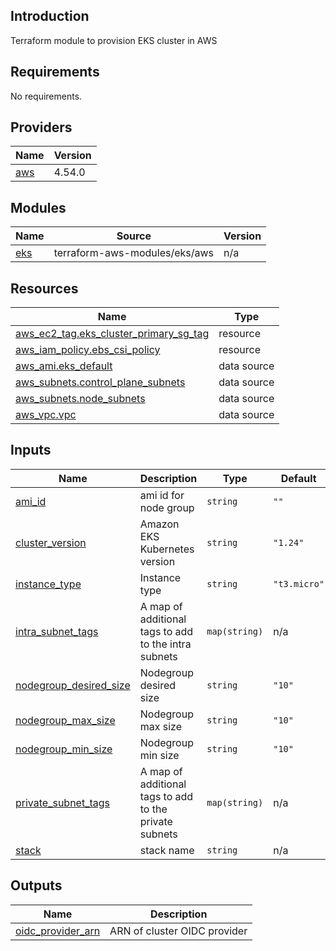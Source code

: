 ## Introduction
Terraform module to provision EKS cluster in AWS

<!-- BEGIN_TF_DOCS -->
## Requirements

No requirements.

## Providers

| Name | Version |
|------|---------|
| <a name="provider_aws"></a> [aws](#provider\_aws) | 4.54.0 |

## Modules

| Name | Source | Version |
|------|--------|---------|
| <a name="module_eks"></a> [eks](#module\_eks) | terraform-aws-modules/eks/aws | n/a |

## Resources

| Name | Type |
|------|------|
| [aws_ec2_tag.eks_cluster_primary_sg_tag](https://registry.terraform.io/providers/hashicorp/aws/latest/docs/resources/ec2_tag) | resource |
| [aws_iam_policy.ebs_csi_policy](https://registry.terraform.io/providers/hashicorp/aws/latest/docs/resources/iam_policy) | resource |
| [aws_ami.eks_default](https://registry.terraform.io/providers/hashicorp/aws/latest/docs/data-sources/ami) | data source |
| [aws_subnets.control_plane_subnets](https://registry.terraform.io/providers/hashicorp/aws/latest/docs/data-sources/subnets) | data source |
| [aws_subnets.node_subnets](https://registry.terraform.io/providers/hashicorp/aws/latest/docs/data-sources/subnets) | data source |
| [aws_vpc.vpc](https://registry.terraform.io/providers/hashicorp/aws/latest/docs/data-sources/vpc) | data source |

## Inputs

| Name | Description | Type | Default | Required |
|------|-------------|------|---------|:--------:|
| <a name="input_ami_id"></a> [ami\_id](#input\_ami\_id) | ami id for node group | `string` | `""` | no |
| <a name="input_cluster_version"></a> [cluster\_version](#input\_cluster\_version) | Amazon EKS Kubernetes version | `string` | `"1.24"` | no |
| <a name="input_instance_type"></a> [instance\_type](#input\_instance\_type) | Instance type | `string` | `"t3.micro"` | no |
| <a name="input_intra_subnet_tags"></a> [intra\_subnet\_tags](#input\_intra\_subnet\_tags) | A map of additional tags to add to the intra subnets | `map(string)` | n/a | yes |
| <a name="input_nodegroup_desired_size"></a> [nodegroup\_desired\_size](#input\_nodegroup\_desired\_size) | Nodegroup desired size | `string` | `"10"` | no |
| <a name="input_nodegroup_max_size"></a> [nodegroup\_max\_size](#input\_nodegroup\_max\_size) | Nodegroup max size | `string` | `"10"` | no |
| <a name="input_nodegroup_min_size"></a> [nodegroup\_min\_size](#input\_nodegroup\_min\_size) | Nodegroup min size | `string` | `"10"` | no |
| <a name="input_private_subnet_tags"></a> [private\_subnet\_tags](#input\_private\_subnet\_tags) | A map of additional tags to add to the private subnets | `map(string)` | n/a | yes |
| <a name="input_stack"></a> [stack](#input\_stack) | stack name | `string` | n/a | yes |

## Outputs

| Name | Description |
|------|-------------|
| <a name="output_oidc_provider_arn"></a> [oidc\_provider\_arn](#output\_oidc\_provider\_arn) | ARN of cluster OIDC provider |
<!-- END_TF_DOCS -->